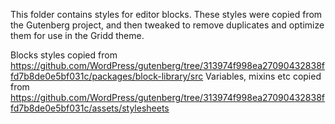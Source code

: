 This folder contains styles for editor blocks.
These styles were copied from the Gutenberg project, and then tweaked to remove duplicates and optimize them for use in the Gridd theme.

Blocks styles copied from https://github.com/WordPress/gutenberg/tree/313974f998ea27090432838ffd7b8de0e5bf031c/packages/block-library/src
Variables, mixins etc copied from https://github.com/WordPress/gutenberg/tree/313974f998ea27090432838ffd7b8de0e5bf031c/assets/stylesheets
